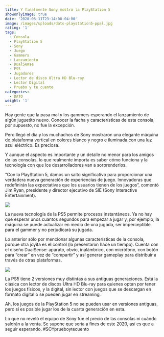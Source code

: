 ```yaml
---
title: Y finalmente Sony mostró la PlayStation 5
showonlyimage: true
date: '2020-06-11T23:14:00-04:00'
image: /images/uploads/dato-playstation5-ppal.jpg
rating: '1'
tags:
  - Consola
  - PlayStation 5
  - Sony
  - Juego
  - Gammers
  - Lanzamiento
  - DualSense
  - PS5
  - Jugadores
  - Lector de disco Ultra HD Blu-ray
  - Lector Digital
  - Pruebo y te cuento
categories:
  - DATO
weight: '1'
---
```

Hay gente que la pasa mal y los gammers esperando el lanzamiento de algún juguetito nuevo. Conocer la facha y características de esta consola, por supuesto, no fue la excepción.

<!--more-->

Pero llegó el día y los muchachos de Sony mostraron una elegante máquina de plataforma vertical en colores blanco y negro e iluminada con una luz azul eléctrico. Es preciosa.

Y aunque el aspecto es importante y un detalle no menor para los amigos de las consolas, lo que realmente importa es saber cómo funciona y la tecnología con que los desarrolladores van a sorprenderlos.

“Con la PlayStation 5, damos un salto significativo para proporcionar una verdadera nueva generación de experiencias de juego. Innovadoras que redefinirán las expectativas que los usuarios tienen de los juegos”, comentó Jim Ryan, presidente y director ejecutivo de SIE (Sony Interactive Entertainment).

![](/images/uploads/dato-playstation5-2da.jpg)

La nueva tecnología de la PS5 permite procesos instantáneos. Ya no hay que esperar unos cuantos segundos para empezar a jugar y, por ejemplo, la máquina se puede actualizar en medio de una jugada, ser imperceptible para el gammer y no perjudicará su jugada. 

Lo anterior sólo por mencionar algunas características de la consola, porque otra joyita es el control (lo presentaron hace un tiempo). Cuenta con el diseño DualSense: aparato, obvio, inalámbrico, con micrófono, con botón para “crear” en vez de “compartir” y así generar gameplay para distribuir a través de otras plataformas. 

![](/images/uploads/dato-playstation5-control.jpg)

La PS5 tiene 2 versiones muy distintas a sus antiguas generaciones. Está la clásica con lector de discos Ultra HD Blu-ray para quienes optan por tener los juegos físicos, y la digital, sin lector con juegos que se descargan en formato digital o se pueden jugar en streaming.

Ah, los juegos de la PlayStation 5 no se pueden usar en versiones antiguas, pero sí es posible jugar los de la cuarta generación en esta.

Lo que no reveló el equipo de Sony fue el precio de las consolas ni cuándo saldrán a la venta. Se supone que sería a fines de este 2020, así es que a seguir esperando. #SOYprueboytecuento
